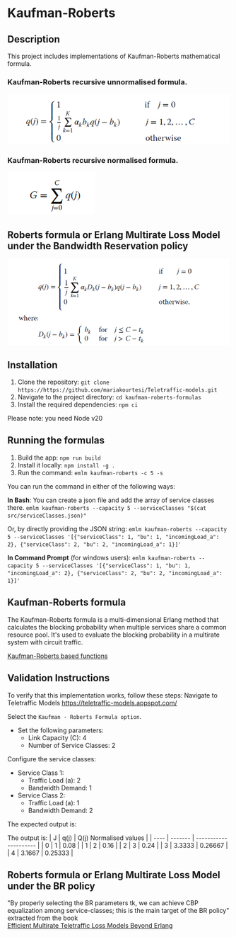 # Kaufman-Roberts

## Description
This project includes implementations of Kaufman-Roberts mathematical formula.

### Kaufman-Roberts recursive unnormalised formula.

![Kaufman-Roberts Formula](../images/kaufman.png)


### Kaufman-Roberts recursive normalised formula.

![Kaufman-Roberts Formula](../images/normalised.png)

## Roberts formula or Erlang Multirate Loss Model under the Bandwidth Reservation policy

![Roberts Formula](../images/roberts-formula.png)

## Installation
1. Clone the repository: `git clone https://https://github.com/mariakourtesi/Teletraffic-models.git`
2. Navigate to the project directory: `cd kaufman-roberts-formulas`
3. Install the required dependencies: `npm ci`

Please note: you need Node v20

## Running the formulas
1. Build the app: `npm run build`
2. Install it locally: `npm install -g .`
3. Run the command: `emlm kaufman-roberts -c 5 -s`

You can run the command in either of the following ways:

**In Bash**:
You can create a json file and add the array of service classes there.
```emlm kaufman-roberts --capacity 5 --serviceClasses "$(cat src/serviceClasses.json)"```

Or, by directly providing the JSON string:
```emlm kaufman-roberts --capacity 5 --serviceClasses '[{"serviceClass": 1, "bu": 1, "incomingLoad_a": 2}, {"serviceClass": 2, "bu": 2, "incomingLoad_a": 1}]'```

**In Command Prompt** (for windows users):
```emlm kaufman-roberts --capacity 5 --serviceClasses '[{"serviceClass": 1, "bu": 1, "incomingLoad_a": 2}, {"serviceClass": 2, "bu": 2, "incomingLoad_a": 1}]'```

## Kaufman-Roberts formula
The Kaufman-Roberts formula is a multi-dimensional Erlang method that calculates the blocking probability when multiple services share a common resource pool. It's used to evaluate the blocking probability in a multirate system with circuit traffic.

 <a href="[https://readme.com/](https://www.ibm.com/docs/en/tnpm/1.4.4?topic=functions-kaufman-roberts-based)" target="_blank">Kaufman-Roberts based functions<a>

## Validation Instructions
To verify that this implementation works, follow these steps:
Navigate to Teletraffic Models https://teletraffic-models.appspot.com/ 


Select the `Kaufman - Roberts Formula option`.

- Set the following parameters:
  - Link Capacity (C): 4
  - Number of Service Classes: 2

Configure the service classes:

- Service Class 1:
   - Traffic Load (a): 2
   - Bandwidth Demand: 1
- Service Class 2:
   - Traffic Load (a): 1
   - Bandwidth Demand: 2

The expected output is:

The output is:
| J    | q(j)    | Q(j) Normalised values |
| ---- | ------- | ---------------------  |
|   0  |    1    |       0.08             |
|   1  |    2    |       0.16             |
|   2  |    3    |       0.24             |
|   3  | 3.3333  |       0.26667          |
|   4  | 3.1667  |       0.25333          |


## Roberts formula or Erlang Multirate Loss Model under the BR policy

"By properly selecting the BR parameters tk, we can achieve CBP equalization among service-classes; this is the main target of the
BR policy" extracted from the book  
<a href="https://www.wiley.com/en-us/Efficient+Multirate+Teletraffic+Loss+Models+Beyond+Erlang-p-9781119426882" target="_blank">Efficient Multirate Teletraffic Loss Models Beyond Erlang</a>


